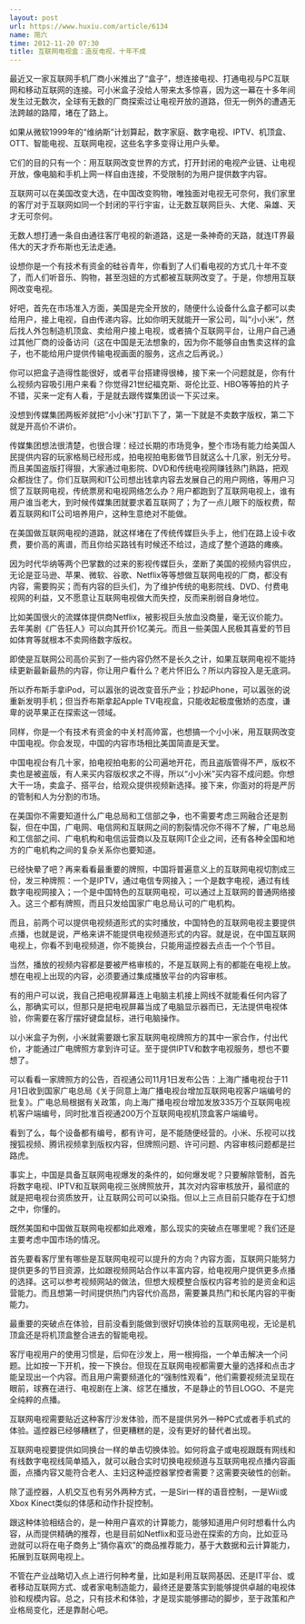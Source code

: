 ```yaml
---
layout: post
url: https://www.huxiu.com/article/6134
name: 简六
time: 2012-11-20 07:30
title: 互联网电视盒：造反电视，十年不成
---
```

最近又一家互联网手机厂商小米推出了“盒子”，想连接电视、打通电视与PC互联网和移动互联网的连接。可小米盒子没给人带来太多惊喜，因为这一幕在十多年间发生过无数次，全球有无数的厂商探索过让电视开放的道路，但无一例外的遭遇无法跨越的路障，堵在了路上。

如果从微软1999年的“维纳斯”计划算起，数字家庭、数字电视、IPTV、机顶盒、OTT、智能电视、互联网电视，这些名字多变得让用户头晕。

它们的目的只有一个：用互联网改变世界的方式，打开封闭的电视产业链、让电视开放，像电脑和手机上网一样自由连接，不受限制的为用户提供数字内容。

互联网可以在美国改变大选，在中国改变购物，唯独面对电视无可奈何，我们家里的客厅对于互联网如同一个封闭的平行宇宙，让无数互联网巨头、大佬、枭雄、天才无可奈何。

无数人想打通一条自由通往客厅电视的新道路，这是一条神奇的天路，就连IT界最伟大的天才乔布斯也无法走通。

设想你是一个有技术有资金的硅谷青年，你看到了人们看电视的方式几十年不变了，而人们听音乐、购物，甚至泡妞的方式都被互联网改变了。于是，你想用互联网改变电视。

好吧，首先在市场准入方面，美国是完全开放的，随便什么设备什么盒子都可以卖给用户，接上电视，自由传递内容。比如你明天就能开一家公司，叫“小小米”，然后找人外包制造机顶盒、卖给用户接上电视，或者搞个互联网平台，让用户自己通过其他厂商的设备访问（这在中国是无法想象的，因为你不能够自由售卖这样的盒子，也不能给用户提供传输电视画面的服务，这点之后再说。）

你可以把盒子造得性能很好，或者平台搭建得很棒，接下来一个问题就是，你有什么视频内容吸引用户来看？你觉得21世纪福克斯、哥伦比亚、HBO等等拍的片子不错，买来一定有人看，于是就去跟传媒集团谈一下买过来。

没想到传媒集团两板斧就把“小小米”打趴下了，第一下就是不卖数字版权，第二下就是开高价不讲价。

传媒集团想法很清楚，也很合理：经过长期的市场竞争，整个市场有能力给美国人民提供内容的玩家格局已经形成，拍电视拍电影做节目就这么十几家，别无分号。而且美国盗版打得狠，大家通过电影院、DVD和传统电视网赚钱熟门熟路，把观众都拢住了。你们互联网和IT公司想出钱拿内容去发展自己的用户网络，等用户习惯了互联网电视，传统票房和电视网络怎么办？用户都跑到了互联网电视上，谁有用户谁当老大，到时候传媒集团就要求着互联网了；为了一点儿眼下的版权费，帮着互联网和IT公司培养用户，这种生意绝对不能做。

在美国做互联网电视的道路，就这样堵在了传统传媒巨头手上，他们在路上设卡收费，要价高的离谱，而且你给买路钱有时候还不给过，造成了整个道路的瘫痪。

因为时代华纳等两个巴掌数的过来的影视传媒巨头，垄断了美国的视频内容供应，无论是亚马逊、苹果、微软、谷歌、Netflix等等想做互联网电视的厂商，都没有内容，需要购买；而有内容的巨头们，为了维护传统的电影院线、DVD、付费电视网的利益，又不愿意让互联网电视做大而失控，反而来削弱自身地位。

比如美国很火的流媒体提供商Netflix，被影视巨头放血没商量，毫无议价能力。去年美剧《广告狂人》可以向其开价1亿美元。而且一些美国人民极其喜爱的节目如体育等就根本不卖网络数字版权。

即使是互联网公司高价买到了一些内容仍然不是长久之计，如果互联网电视不能持续更新最新最热的内容，你让用户看什么？老片怀旧么？所以内容投入是无底洞。

所以乔布斯手拿iPod，可以嚣张的说改变音乐产业；抄起iPhone，可以嚣张的说重新发明手机；但当乔布斯拿起Apple TV电视盒，只能收起极度傲娇的态度，谦卑的说苹果正在探索这一领域。

同样，你是一个有技术有资金的中关村高帅富，也想搞一个小小米，用互联网改变中国电视。你会发现，中国的内容市场相比美国简直是天堂。

中国电视台有几十家，拍电视拍电影的公司遍地开花，而且盗版管得不严，版权不卖也是被盗版，有人来买内容版权求之不得，所以“小小米”买内容不成问题。你想大干一场，卖盒子、搭平台，给观众提供视频新选择。接下来，你面对的将是严厉的管制和人为分割的市场。

在美国你不需要知道什么广电总局和工信部之争，也不需要考虑三网融合还是割裂，但在中国，广电网、电信网和互联网之间的割裂情况你不得不了解，广电总局和工信部之间、广电机构和电信运营商以及互联网IT企业之间，还有各种全国和地方的广电机构之间的复杂关系你也要知道。

已经快晕了吧？再来看看最重要的牌照，中国将普遍意义上的互联网电视切割成三份，发三种牌照：一个是IPTV，通过电信专网接入；一个是数字电视，通过有线数字电视网接入；一个是中国特色的互联网电视，可以通过上互联网的普通网络接入。这三个都有牌照，而且只发给国家广电总局认可的广电机构。

而且，前两个可以提供电视频道形式的实时播放，中国特色的互联网电视主要提供点播，也就是说，严格来讲不能提供电视频道形式的内容。就是说，在中国互联网电视上，你看不到电视频道，你不能换台，只能用遥控器去点击一个个节目。

当然，播放的视频内容都是要被严格审核的，不是互联网上有的都能在电视上放。想在电视上出现的内容，必须要通过集成播放平台的内容审核。

有的用户可以说，我自己把电视屏幕连上电脑主机接上网线不就能看任何内容了么，那确实可以，但那只是把电视屏幕当成了电脑显示器而已，无法提供电视体验，你需要在客厅摆好键盘鼠标，进行电脑操作。

以小米盒子为例，小米就需要跟七家互联网电视牌照方的其中一家合作，付出代价，才能通过广电牌照方拿到许可证。至于提供IPTV和数字电视服务，想也不要想了。

可以看看一家牌照方的公告，百视通公司11月1日发布公告：上海广播电视台于11月1日收到国家广电总局《关于同意上海广播电视台增加互联网电视客户端编号的批复》。广电总局根据有关政策，向上海广播电视台增加发放335万个互联网电视机客户端编号，同时批准百视通200万个互联网电视机顶盒客户端编号。

看到了么，每个设备都有编号，都有许可，是不能随便经营的。小米、乐视可以找搜狐视频、腾讯视频拿到版权内容，但牌照问题、许可问题、内容审核问题都是拦路虎。

事实上，中国是具备互联网电视爆发的条件的，如何爆发呢？只要解除管制，首先将数字电视、IPTV和互联网电视三张牌照放开，其次对内容审核放开，最彻底的就是把电视台资质放开，让互联网公司可以染指。但以上三点目前只能存在于幻想之中，你懂的。

既然美国和中国做互联网电视都如此艰难，那么现实的突破点在哪里呢？我们还是主要考虑中国市场的情况。

首先要看客厅里有哪些是互联网电视可以提升的方向？内容方面，互联网只能努力提供更多的节目资源，比如跟视频网站合作以丰富内容，给电视用户提供更多点播的选择。这可以参考视频网站的做法，但想大规模整合版权内容考验的是资金和运营能力。而且想第一时间提供热门内容代价高昂，需要兼具热门和长尾内容的平衡能力。

最重要的突破点在体验，目前没看到能做到很好切换体验的互联网电视，无论是机顶盒还是将机顶盒整合进去的智能电视。

客厅电视用户的使用习惯是，后仰在沙发上，用一根拇指，一个单击解决一个问题。比如按一下开机，按一下换台。但现在互联网电视都需要大量的选择和点击才能呈现出一个内容。而且用户需要频道化的“强制性观看”，他们需要视频流呈现在眼前，球赛在进行、电视剧在上演、综艺在播放，不是静止的节目LOGO、不是完全纯粹的点播。

互联网电视需要贴近这种客厅沙发体验，而不是提供另外一种PC式或者手机式的体验。遥控器已经够糟糕了，但更糟糕的是，没有更好的替代者出现。

互联网电视要提供如同换台一样的单击切换体验。如何将盒子或电视跟既有网线和有线数字电视线简单插入，就可以融合实时切换电视频道与互联网电视点播内容画面，点播内容又能符合老人、主妇这种遥控器掌控者需要？这需要突破性的创新。

除了遥控器，人机交互也有另外两种方式，一是Siri一样的语音控制，一是Wii或Xbox Kinect类似的体感和动作扑捉控制。

跟这种体验相结合的，是一种用户喜欢的计算能力，能够知道用户何时想看什么内容，从而提供精确的推荐，也是目前如Netflix和亚马逊在探索的方向，比如亚马逊就可以将在电子商务上“猜你喜欢”的商品推荐能力，基于大数据和云计算能力，拓展到互联网电视上。

不管在产业战略切入点上进行何种考量，比如是利用互联网基因、还是IT平台、或者移动互联网方式、或者家电制造能力，最终还是要落实到能够提供卓越的电视体验和规模内容。总之，只有技术和体验，才是现实能够挪动的脚步，至于政策和产业格局变化，还是靠耐心吧。

